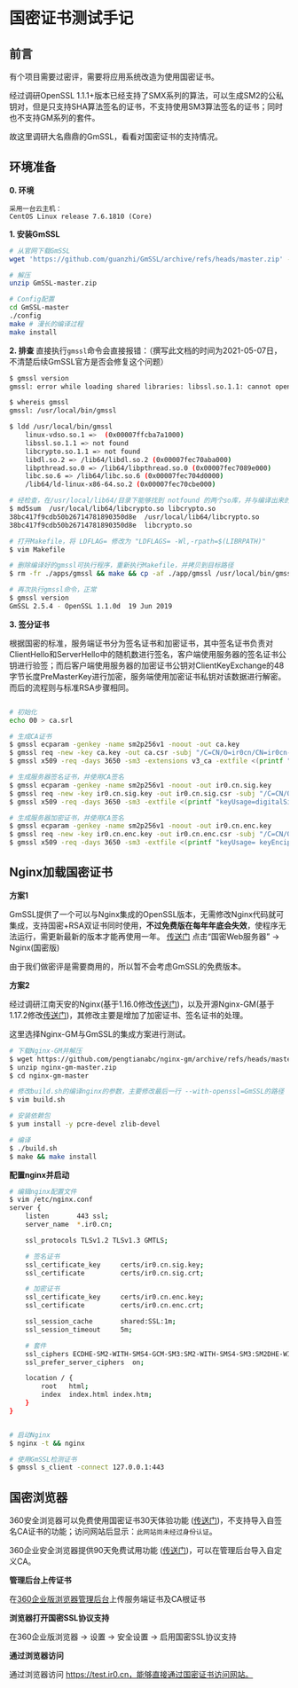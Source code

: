 # 国密证书测试手记


## 前言

有个项目需要过密评，需要将应用系统改造为使用国密证书。

经过调研OpenSSL 1.1.1+版本已经支持了SMX系列的算法，可以生成SM2的公私钥对，但是只支持SHA算法签名的证书，不支持使用SM3算法签名的证书；同时也不支持GM系列的套件。

故这里调研大名鼎鼎的GmSSL，看看对国密证书的支持情况。

## 环境准备

**0. 环境**
```
采用一台云主机： 
CentOS Linux release 7.6.1810 (Core) 
```

**1. 安装GmSSL**

```bash
# 从官网下载GmSSL
wget 'https://github.com/guanzhi/GmSSL/archive/refs/heads/master.zip' -O GmSSL-master.zip

# 解压
unzip GmSSL-master.zip

# Config配置
cd GmSSL-master
./config
make # 漫长的编译过程
make install
```

**2. 排查**
直接执行`gmssl`命令会直接报错：（撰写此文档的时间为2021-05-07日，不清楚后续GmSSL官方是否会修复这个问题）
```bash 
$ gmssl version 
gmssl: error while loading shared libraries: libssl.so.1.1: cannot open shared object file: No such file or directory

$ whereis gmssl
gmssl: /usr/local/bin/gmssl

$ ldd /usr/local/bin/gmssl 
	linux-vdso.so.1 =>  (0x00007ffcba7a1000)
	libssl.so.1.1 => not found
	libcrypto.so.1.1 => not found
	libdl.so.2 => /lib64/libdl.so.2 (0x00007fec70aba000)
	libpthread.so.0 => /lib64/libpthread.so.0 (0x00007fec7089e000)
	libc.so.6 => /lib64/libc.so.6 (0x00007fec704d0000)
	/lib64/ld-linux-x86-64.so.2 (0x00007fec70cbe000)

# 经检查，在/usr/local/lib64/目录下能够找到 notfound 的两个so库，并与编译出来的库做对比，MD5是一致的。
$ md5sum  /usr/local/lib64/libcrypto.so libcrypto.so
38bc417f9cdb50b26714781890350d8e  /usr/local/lib64/libcrypto.so
38bc417f9cdb50b26714781890350d8e  libcrypto.so

# 打开Makefile，将 LDFLAG= 修改为 "LDFLAGS= -Wl,-rpath=$(LIBRPATH)"
$ vim Makefile

# 删除编译好的gmssl可执行程序，重新执行Makefile，并拷贝到目标路径
$ rm -fr ./apps/gmssl && make && cp -af ./app/gmssl /usr/local/bin/gmssl

# 再次执行gmssl命令，正常
$ gmssl version
GmSSL 2.5.4 - OpenSSL 1.1.0d  19 Jun 2019


```

**3. 签分证书**

根据国密的标准，服务端证书分为签名证书和加密证书，其中签名证书负责对ClientHello和ServerHello中的随机数进行签名，客户端使用服务器的签名证书公钥进行验签；而后客户端使用服务器的加密证书公钥对ClientKeyExchange的48字节长度PreMasterKey进行加密，服务端使用加密证书私钥对该数据进行解密。而后的流程则与标准RSA步骤相同。

```bash

# 初始化
echo 00 > ca.srl

# 生成CA证书
$ gmssl ecparam -genkey -name sm2p256v1 -noout -out ca.key
$ gmssl req -new -key ca.key -out ca.csr -subj "/C=CN/O=ir0cn/CN=ir0cn-CA"
$ gmssl x509 -req -days 3650 -sm3 -extensions v3_ca -extfile <(printf "[v3_ca]\nbasicConstraints = CA:TRUE\n") -in ca.csr -signkey ca.key -out ca.crt

# 生成服务器签名证书，并使用CA签名
$ gmssl ecparam -genkey -name sm2p256v1 -noout -out ir0.cn.sig.key
$ gmssl req -new -key ir0.cn.sig.key -out ir0.cn.sig.csr -subj "/C=CN/O=ir0cn/CN=*.ir0.cn"
$ gmssl x509 -req -days 3650 -sm3 -extfile <(printf "keyUsage=digitalSignature,nonRepudiation\nsubjectAltName=DNS:api.ir0.cn,DNS:console.ir0.cn") -in ir0.cn.sig.csr -CA ca.crt -CAkey ca.key -out ir0.cn.sig.crt

# 生成服务器加密证书，并使用CA签名
$ gmssl ecparam -genkey -name sm2p256v1 -noout -out ir0.cn.enc.key
$ gmssl req -new -key ir0.cn.enc.key -out ir0.cn.enc.csr -subj "/C=CN/O=ir0cn/CN=*.ir0.cn"
$ gmssl x509 -req -days 3650 -sm3 -extfile <(printf "keyUsage= keyEncipherment,dataEncipherment,keyAgreement\nsubjectAltName=DNS:api.ir0.cn,DNS:console.ir0.cn") -in ir0.cn.enc.csr -CA ca.crt -CAkey ca.key -out ir0.cn.enc.crt

```


## Nginx加载国密证书

**方案1**

GmSSL提供了一个可以与Nginx集成的OpenSSL版本，无需修改Nginx代码就可集成，支持国密+RSA双证书同时使用，**不过免费版在每年年底会失效**，使程序无法运行，需更新最新的版本才能再使用一年。
[传送门](https://www.gmssl.cn/gmssl/index.jsp) 点击“国密Web服务器” -> Nginx(国密版)

由于我们做密评是需要商用的，所以暂不会考虑GmSSL的免费版本。

**方案2**

经过调研江南天安的Nginx(基于1.16.0修改[传送门](https://github.com/jntass/Nginx_Tassl))，以及开源Nginx-GM(基于1.17.2修改[传送门](https://github.com/pengtianabc/nginx-gm))，其修改主要是增加了加密证书、签名证书的处理。

这里选择Nginx-GM与GmSSL的集成方案进行测试。

```bash
# 下载Nginx-GM并解压
$ wget https://github.com/pengtianabc/nginx-gm/archive/refs/heads/master.zip -O nginx-gm-master.zip
$ unzip nginx-gm-master.zip
$ cd nginx-gm-master

# 修改build.sh的编译nginx的参数，主要修改最后一行 --with-openssl=GmSSL的路径
$ vim build.sh

# 安装依赖包
$ yum install -y pcre-devel zlib-devel

# 编译
$ ./build.sh
$ make && make install

```

**配置nginx并启动**

```bash
# 编辑nginx配置文件
$ vim /etc/nginx.conf
server {
    listen       443 ssl;
    server_name  *.ir0.cn;

    ssl_protocols TLSv1.2 TLSv1.3 GMTLS;

    # 签名证书
    ssl_certificate_key     certs/ir0.cn.sig.key;
    ssl_certificate         certs/ir0.cn.sig.crt;

    # 加密证书
    ssl_certificate_key     certs/ir0.cn.enc.key;
    ssl_certificate         certs/ir0.cn.enc.crt;

    ssl_session_cache       shared:SSL:1m;
    ssl_session_timeout     5m;

    # 套件
    ssl_ciphers ECDHE-SM2-WITH-SMS4-GCM-SM3:SM2-WITH-SMS4-SM3:SM2DHE-WITH-SMS4-SM3:ECDHE-SM2-WITH-SMS4-SM3:ECDHE-SM4-SM3:!aNull:!MD5;
    ssl_prefer_server_ciphers  on; 

    location / { 
        root   html;
        index  index.html index.htm;
    }   
}


# 启动Nginx
$ nginx -t && nginx

# 使用GmSSL检测证书
$ gmssl s_client -connect 127.0.0.1:443
```


## 国密浏览器

360安全浏览器可以免费使用国密证书30天体验功能 ([传送门](http://browser.360.cn/))，不支持导入自签名CA证书的功能；访问网站后显示：`此网站尚未经过身份认证`。

360企业安全浏览器提供90天免费试用功能 ([传送门](https://browser.360.cn/se/ver/ent.html))，可以在管理后台导入自定义CA。

**管理后台上传证书**

在[360企业版浏览器管理后台](https://saas.browser.360.cn/cerManage.html)上传服务端证书及CA根证书

**浏览器打开国密SSL协议支持**

在360企业版浏览器 -> 设置 -> 安全设置 -> 启用国密SSL协议支持

**通过浏览器访问**

通过浏览器访问 https://test.ir0.cn，能够直接通过国密证书访问网站。